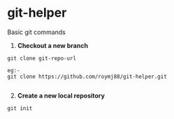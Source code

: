 git-helper
==========

Basic git commands

1. **Checkout a new branch**
```
git clone git-repo-url

eg:-   
git clone https://github.com/roymj88/git-helper.git
   
```

2. **Create a new local repository**
```
git init

```
